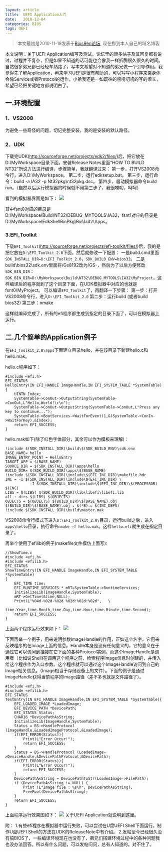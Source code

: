 ```yaml
---
layout: article
title:  UEFI Application入门
date:   2010-12-04
categories: BIOS
tags: UEFI
---
```

>本文最初是2010-11-18发表于[BiosRen论坛](http://www.biosren.com/thread-3515-1-1.html), 现在挪到本人自己的域名博客

本文说明：关于UEFI Application编写及测试，论坛里的很多帖子及其回复都有说过，过程并不复杂，但是如果不知道的话可能也会像我一样折腾很久很久的时间。自然很多弟兄都已经轻车熟路了，写本文希望对不知道的弟兄做一个引导作用。我觉得先了解Application，再来学习UEFI是很有帮助的，可以写写小程序来亲身体会像Service或者Protocol的运作。小弟我还是一如既往的唠唠叨叨的写的很长，希望已经把关键地方都说明白了。

## 一.环境配置

### 1．VS2008
为避免一些奇怪的问题，切记完整安装，我的是安装的默认路径。

<!--more-->

### 2．UDK
下载完UDK(<http://sourceforge.net/projects/edk2/files/>)后，把它放在D:\MyWorkspace目录下面。安装Release Notes里面“HOW TO BUILD NT32”所说方法进行编译，步骤简单，我就翻译过来：
第一步，打开VS2008命令行，进入D:\MyWorkspace。
第二步，运行edksetup.bat。
第三步，运行命令：build  -a IA32 -p Nt32pkg\nt32pkg.dsc。
第四步，启动模拟器命令build run。（自然以后运行模拟器的时候就不用第三步了，我很唠叨，呵呵）

看到的模拟器界面是如下：
![](https://harmonyhu.github.io/img/uefiapp1.JPG)

其中fsnt0对应的目录是D:\MyWorkspace\Build\NT32\DEBUG_MYTOOLS\IA32，fsnt1对应的目录是D:\MyWorkspace\EdkShellBinPkg\Bin\Ia32\Apps。

### 3.EFI_Toolkit
下载`EFI_Toolkit`(<http://sourceforge.net/projects/efi-toolkit/files/>)后，我的是把它放在`D:\EFI_Toolkit_2.0`下面。然后就修改一下配置：
一是build.cmd里面`SDK_INSTALL_DIR=D:\EFI_Toolkit_2.0`，`SDK_BUILD_ENV=bios32`。
二是build\bios32\sdk.env里面将/Gs8192改为/GS-，然后为了以后方便修改`SDK_BIN_DIR`：`SDK_BIN_DIR=D:\MyWorkspace\Build\NT32\DEBUG_MYTOOLS\IA32\MyProject`，这样编译后的程序就到了这个目录下面，在UDK模拟器中对应的也就是fsnt0\MyProject。
可以编译`EFI_Toolkit`了，再翻译一下步骤：
第一步：打开VS2008命令行，进入`D:\EFI_Toolkit_2.0`
第二步：运行build (或者build bios32)
第三步：nmake

这样就编译完成了，所有的efi程序都生成到指定的目录下面了，可以在模拟器上运行。

## 二.几个简单的Application例子

在`EFI_Toolkit_2.0\apps`下面建立目录hello，并在该目录下新建hello.c和hello.mak。

hello.c程序如下：

	#include <efi.h>
	EFI_STATUS
	HelloEntry(IN EFI_HANDLE ImageHandle,IN EFI_SYSTEM_TABLE *SystemTable){
	    UINTN Index;
	    SystemTable->ConOut->OutputString(SystemTable->ConOut,L"Hello,World!\r\n");
	    SystemTable->ConOut->OutputString(SystemTable->ConOut,L"Press any key to continue...");
	    SystemTable->BootServices->WaitForEvent(1,&(SystemTable->ConIn->WaitForKey),&Index);
	    return EFI_SUCCESS;
	}


hello.mak如下(除了红色字体部分，其余可以作为模板来理解)：

	!include $(SDK_INSTALL_DIR)\build\$(SDK_BUILD_ENV)\sdk.env
	BASE_NAME= hello
	IMAGE_ENTRY_POINT = HelloEntry
	TARGET_APP = $(BASE_NAME)
	SOURCE_DIR = $(SDK_INSTALL_DIR)\apps\hello
	BUILD_DIR= $(SDK_BUILD_DIR)\apps\$(BASE_NAME)
	!include $(SDK_INSTALL_DIR)\include\$(EFI_INC_DIR)\makefile.hdr
	INC = -I $(SDK_INSTALL_DIR)\include\$(EFI_INC_DIR) \
	           -I $(SDK_INSTALL_DIR)\include\$(EFI_INC_DIR)\$(PROCESSOR) $(INC)
	LIBS = $(LIBS) $(SDK_BUILD_DIR)\lib\libefi\libefi.lib
	all : dirs $(LIBS) $(OBJECTS)
	OBJECTS = $(OBJECTS) $(BUILD_DIR)\$(BASE_NAME).obj
	$(BUILD_DIR)\$(BASE_NAME).obj : $(*B).c $(INC_DEPS)
	!include $(SDK_INSTALL_DIR)\build\master.mak

VS2008命令行模式下进入`D:\EFI_Toolkit_2.0\`目录，运行build之后，进入`apps\hello`目录，执行命令`nmake –f hello.mak`。这样`hello.efi`就生成在指定目录了。

再举个使用了efilib的例子(makefile文件模仿上面写):

	//ShowTime.c
	#include <efi.h>
	#include <efilib.h>
	EFI_STATUS
	ShowTimeEntry(IN EFI_HANDLE ImageHandle,IN EFI_SYSTEM_TABLE *SystemTable)
	{
	    EFI_TIME time;
	    EFI_RUNTIME_SERVICES * mRT=SystemTable->RuntimeServices;
	    InitializeLib(ImageHandle,SystemTable);
	    mRT->GetTime(&time,NULL);
	    Print(L"%04d-%02d-%02d %02d:%02d:%02d",   \
	          time.Year,time.Month,time.Day,time.Hour,time.Minute,time.Second);
	    return EFI_SUCCESS;
	}


上面两个程序运行效果如下：
![](https://harmonyhu.github.io/img/uefiapp2.JPG)

下面再举一个例子，用来说明参数ImageHandle的作用，正如这个名字，它用来反映程序的在Image上面的信息。Handle本身是没有任何意义的，它的意义在于通过它可以访问到挂接在它下面的各种Protocol实例。而这个ImageHandle是调用者（比如说Shell)在调用这个程序之前，检索程序Image信息时创建的，并传入给这个程序作为入口参数。这个程序就可以通过这个ImageHandle访问到自己的Image相关信息。（Image相当于存储设备上的文件）。下面的例子是通过ImageHandle获得当前程序的Image路径（差不多也就是文件路径了）。

	#include <efi.h>
	#include <efilib.h>
	EFI_STATUS
	TestEntry(IN EFI_HANDLE ImageHandle,IN EFI_SYSTEM_TABLE *SystemTable){
	    EFI_LOADED_IMAGE *LoadedImage;
	    EFI_DEVICE_PATH *DevicePath;
	    EFI_STATUS Status;
	    CHAR16 *DevicePathAsString;
	    InitializeLib(ImageHandle,SystemTable);
	    Status = BS->HandleProtocol (ImageHandle,&LoadedImageProtocol,&LoadedImage);
	    if(EFI_ERROR(Status)){
	        Print(L"Error Occur!");
	        return EFI_SUCCESS;
	    }
	    Status = BS->HandleProtocol (LoadedImage->DeviceHandle,&DevicePathProtocol,&DevicePath);
	    if(EFI_ERROR(Status)){
	        Print(L"Error Occur!");
	        return EFI_SUCCESS;
	    }
	    DevicePathAsString = DevicePathToStr(LoadedImage->FilePath);
	    if (DevicePathAsString != NULL) {
	        Print (L"Image file : %s\n", DevicePathAsString);
	        FreePool(DevicePathAsString);
	    }
	    return EFI_SUCCESS;
	}

上面程序运行效果图如下：
![](https://harmonyhu.github.io/img/uefiapp3.JPG)
关于UEFI Application就说明到这里。

附：
1.有些efi程序在模拟器中运行失败，可以尝试在U盘UEFI Shell下面运行。制作U盘UEFI Shell的方法在UDK的ReleaseNote中有介绍。
2.发帖至今已经很久没有搞BIOS了，一些编译环境现在也没有了，弟兄们搭建环境过程中的各种问题我也没办法回答。所以有什么问题，可以发帖问问，总有人知道的。对不住了。